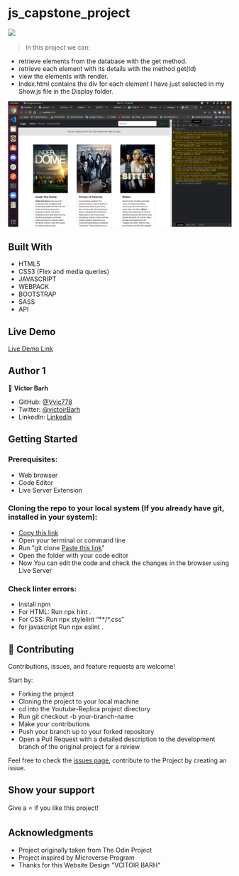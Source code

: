 # js_capstone_project

![](https://img.shields.io/badge/Microverse-blueviolet)

> In this project we can:
- retrieve elements from the database with the get method. 
- retrieve each element with its details with the method get(Id)
- view the elements with render. 
- Index.html contains the div for each element I have just selected in my Show.js file in the Display folder. 



![](https://github.com/Buyaki01/js_capstone_project/blob/Get-AllItem/img/screen1.png)
## Built With

- HTML5
- CSS3 (Flex and media queries)
- JAVASCRIPT
- WEBPACK
- BOOTSTRAP
- SASS
- API
## Live Demo

[Live Demo Link]()

## Author 1

👤 **Victor Barh**

- GitHub: [@Vvic778](https://github.com/vic778)
- Twitter: [@victoirBarh](https://twitter.com/)
- LinkedIn: [LinkedIn](https://linkedin.com/in/victoir-barh)

## Getting Started

### Prerequisites:

- Web browser
- Code Editor
- Live Server Extension

### Cloning the repo to your local system (If you already have git, installed in your system):

- [Copy this link](https://github.com/Buyaki01/js_capstone_project/tree/Get-AllItem)
- Open your terminal or command line
- Run "git clone [Paste this link](https://github.com/Buyaki01/js_capstone_project/tree/Get-AllItem)"
- Open the folder with your code editor
- Now You can edit the code and check the changes in the browser using Live Server

### Check linter errors:

- Install npm
- For HTML: Run npx hint .
- For CSS: Run npx stylelint “**/*.css”
- for javascript Run npx eslint .

## 🤝 Contributing

Contributions, issues, and feature requests are welcome!

Start by:

- Forking the project
- Cloning the project to your local machine
- cd into the Youtube-Replica project directory
- Run git checkout -b your-branch-name
- Make your contributions
- Push your branch up to your forked repository
- Open a Pull Request with a detailed description to the development branch of the original project for a review

Feel free to check the [issues page](), contribute to the Project by creating an issue.


## Show your support

Give a ⭐️ if you like this project!

## Acknowledgments
- Project originally taken from The Odin Project
- Project inspired by Microverse Program
- Thanks for this Website Design "VCITOIR BARH"
